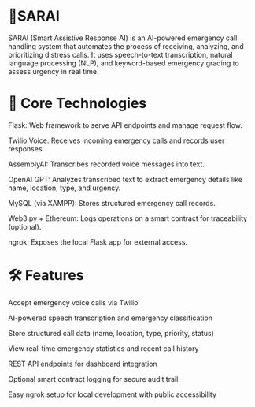 # 🚨SARAI
SARAI (Smart Assistive Response AI) is an AI-powered emergency call handling system that automates the process of receiving, analyzing, and prioritizing distress calls. It uses speech-to-text transcription, natural language processing (NLP), and keyword-based emergency grading to assess urgency in real time. 

# 🧠 Core Technologies
Flask: Web framework to serve API endpoints and manage request flow.

Twilio Voice: Receives incoming emergency calls and records user responses.

AssemblyAI: Transcribes recorded voice messages into text.

OpenAI GPT: Analyzes transcribed text to extract emergency details like name, location, type, and urgency.

MySQL (via XAMPP): Stores structured emergency call records.

Web3.py + Ethereum: Logs operations on a smart contract for traceability (optional).

ngrok: Exposes the local Flask app for external access.

# 🛠 Features
Accept emergency voice calls via Twilio

AI-powered speech transcription and emergency classification

Store structured call data (name, location, type, priority, status)

View real-time emergency statistics and recent call history

REST API endpoints for dashboard integration

Optional smart contract logging for secure audit trail

Easy ngrok setup for local development with public accessibility
